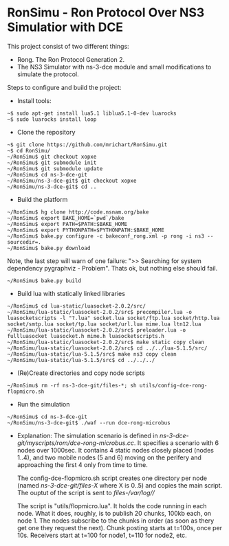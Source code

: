 RonSimu - Ron Protocol Over NS3 Simulatior with DCE
======

This project consist of two different things:
- Rong. The Ron Protocol Generation 2.
- The NS3 Simulator with ns-3-dce module and small modifications to simulate the protocol.

Steps to configure and build the project:

- Install tools:

```
~$ sudo apt-get install lua5.1 liblua5.1-0-dev luarocks
~$ sudo luarocks install loop
```

- Clone the repository

```
~$ git clone https://github.com/mrichart/RonSimu.git
~$ cd RonSimu/
~/RonSimu$ git checkout xopxe
~/RonSimu$ git submodule init
~/RonSimu$ git submodule update
~/RonSimu$ cd ns-3-dce-git
~/RonSimu/ns-3-dce-git$ git checkout xopxe
~/RonSimu/ns-3-dce-git$ cd ..
```

- Build the platform

```
~/RonSimu$ hg clone http://code.nsnam.org/bake
~/RonSimu$ export BAKE_HOME=`pwd`/bake
~/RonSimu$ export PATH=$PATH:$BAKE_HOME
~/RonSimu$ export PYTHONPATH=$PYTHONPATH:$BAKE_HOME
~/RonSimu$ bake.py configure -c bakeconf_rong.xml -p rong -i ns3 --sourcedir=.
~/RonSimu$ bake.py download
```
Note, the last step will warn of one failure: ">> Searching for system dependency pygraphviz - Problem". Thats ok, but nothing else should fail.

```
~/RonSimu$ bake.py build
```

- Build lua with statically linked libraries

```
~/RonSimu$ cd lua-static/luasocket-2.0.2/src/
~/RonSimu/lua-static/luasocket-2.0.2/src$ precompiler.lua -o luasocketscripts -l "?.lua" socket.lua socket/ftp.lua socket/http.lua socket/smtp.lua socket/tp.lua socket/url.lua mime.lua ltn12.lua
~/RonSimu/lua-static/luasocket-2.0.2/src$ preloader.lua -o fullluasocket luasocket.h mime.h luasocketscripts.h
~/RonSimu/lua-static/luasocket-2.0.2/src$ make static copy clean
~/RonSimu/lua-static/luasocket-2.0.2/src$ cd ../../lua-5.1.5/src/
~/RonSimu/lua-static/lua-5.1.5/src$ make ns3 copy clean
~/RonSimu/lua-static/lua-5.1.5/src$ cd ../../../
```

- (Re)Create directories and copy node scripts

```
~/RonSimu$ rm -rf ns-3-dce-git/files-*; sh utils/config-dce-rong-flopmicro.sh 
```

- Run the simulation

```
~/RonSimu$ cd ns-3-dce-git
~/RonSimu/ns-3-dce-git$ ./waf --run dce-rong-microbus
```

- Explanation:
  The simulation scenario is defined in _ns-3-dce-git/myscripts/rom/dce-rong-microbus.cc_. It specifies a scenario with 6 nodes over 1000sec. It contains 4 static nodes closely placed (nodes 1..4), and two mobile nodes (5 and 6) moving on the perifery and approaching the first 4 only from time to time.  

  The config-dce-flopmicro.sh script creates one directory per node (named _ns-3-dce-git/files-X_ where X is 0..5) and copies the main script.
The ouptut of the script is sent to _files-*/var/log/*/_  

  The script is "utils/flopmicro.lua". It holds the code running in each node. What it does, roughly, is to publish 20 chunks, 100kb each, on node 1. The nodes subscribe to the chunks in order (as soon as thery get one they request the next). Chunk posting starts at t=100s, once per 10s. Receivers start at t=100 for node1, t=110 for node2, etc.  


